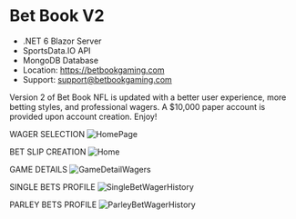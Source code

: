 # Bet Book V2
- .NET 6 Blazor Server
- SportsData.IO API
- MongoDB Database
- Location: https://betbookgaming.com
- Support: support@betbookgaming.com

Version 2 of Bet Book NFL is updated with a better user experience, more betting styles, and professional wagers. A $10,000 paper account is provided upon account creation. Enjoy!

WAGER SELECTION
![HomePage](https://user-images.githubusercontent.com/95720340/191072722-9293f083-8b3e-4ff1-9b70-d8f27a31567f.png)

BET SLIP CREATION
![Home](https://user-images.githubusercontent.com/95720340/191072246-74ff01cb-6c71-40f9-ae30-006f430063a1.png)

GAME DETAILS
![GameDetailWagers](https://user-images.githubusercontent.com/95720340/191072231-4a2d7ad1-0de0-479f-b383-05d24647a2b3.png)

SINGLE BETS PROFILE
![SingleBetWagerHistory](https://user-images.githubusercontent.com/95720340/191072220-e345f046-1e92-4069-833e-746a0e1ced93.png)

PARLEY BETS PROFILE
![ParleyBetWagerHistory](https://user-images.githubusercontent.com/95720340/191072209-da3382d9-d430-4301-86d4-57ea60ee7678.png)


